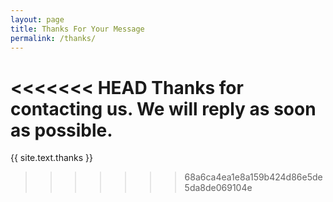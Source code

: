 ```yaml
---
layout: page
title: Thanks For Your Message
permalink: /thanks/
---
```

<<<<<<< HEAD
Thanks for contacting us. We will reply as soon as possible.
=======
{{ site.text.thanks }}
>>>>>>> 68a6ca4ea1e8a159b424d86e5de5da8de069104e
